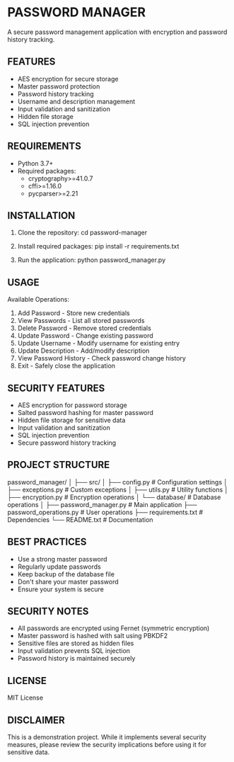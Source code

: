 PASSWORD MANAGER
===============

A secure password management application with encryption and password history tracking.

FEATURES
--------
* AES encryption for secure storage
* Master password protection
* Password history tracking
* Username and description management
* Input validation and sanitization
* Hidden file storage
* SQL injection prevention

REQUIREMENTS
-----------
* Python 3.7+
* Required packages:
  - cryptography>=41.0.7
  - cffi>=1.16.0
  - pycparser>=2.21

INSTALLATION
-----------
1. Clone the repository:
   cd password-manager

2. Install required packages:
   pip install -r requirements.txt

3. Run the application:
   python password_manager.py

USAGE
-----
Available Operations:
1. Add Password     - Store new credentials
2. View Passwords   - List all stored passwords
3. Delete Password  - Remove stored credentials
4. Update Password  - Change existing password
5. Update Username  - Modify username for existing entry
6. Update Description - Add/modify description
7. View Password History - Check password change history
8. Exit            - Safely close the application

SECURITY FEATURES
----------------
* AES encryption for password storage
* Salted password hashing for master password
* Hidden file storage for sensitive data
* Input validation and sanitization
* SQL injection prevention
* Secure password history tracking

PROJECT STRUCTURE
----------------
password_manager/
│
├── src/
│   ├── config.py        # Configuration settings
│   ├── exceptions.py    # Custom exceptions
│   ├── utils.py         # Utility functions
│   ├── encryption.py    # Encryption operations
│   └── database/        # Database operations
│
├── password_manager.py  # Main application
├── password_operations.py # User operations
├── requirements.txt     # Dependencies
└── README.txt          # Documentation

BEST PRACTICES
-------------
* Use a strong master password
* Regularly update passwords
* Keep backup of the database file
* Don't share your master password
* Ensure your system is secure

SECURITY NOTES
-------------
* All passwords are encrypted using Fernet (symmetric encryption)
* Master password is hashed with salt using PBKDF2
* Sensitive files are stored as hidden files
* Input validation prevents SQL injection
* Password history is maintained securely

LICENSE
-------
MIT License

DISCLAIMER
----------
This is a demonstration project. While it implements several security measures,
please review the security implications before using it for sensitive data. 

